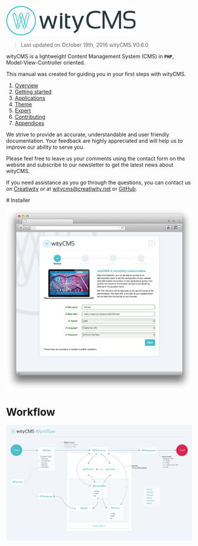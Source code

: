 ![](images/wityCMS-logo.png)

> Last updated on October 19th, 2016 wityCMS V0.6.0

wityCMS is a lightweight Content Management System (CMS) in **`PHP`**, Model-View-Controller oriented.

This manual was created for guiding you in your first steps with wityCMS.

1. [Overview](overview/cms.md)
2. [Getting started](getting_started/installation.md)
3. [Applications](applications/settings.md)
4. [Theme](theme/introduction.md)
5. [Expert](expert/technical_overview.md)
6. [Contributing](contributing/contribution.md)
7. [Appendices](appendices/ckeditor.md)

We strive to provide an accurate, understandable and user friendly documentation. Your feedback are highly appreciated and will help us to improve our ability to serve you.

Please feel free to leave us your comments using the contact form on the website and subscribe to our newsletter to get the latest news about wityCMS.

If you need assistance as you go through the questions, you can contact us on [Creatiwity](https://creatiwity.net/contact) or at [witycms@creatiwity.net](mailto:witycms@creatiwity.net) or [GitHub](https://github.com/Creatiwity/wityCMS).

# Installer

![](images/installer-general.png)
# Workflow

![](images/wityCMS-workflow.png)
